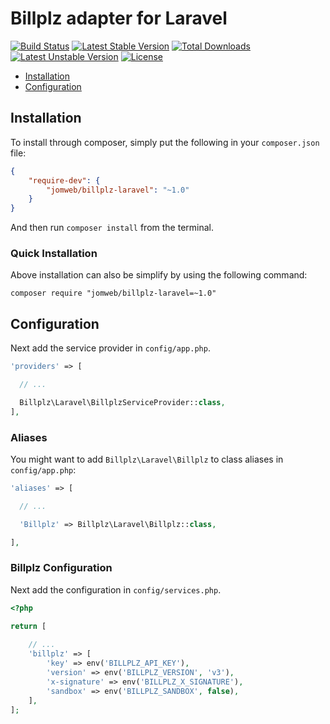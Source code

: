 Billplz adapter for Laravel
==============

[![Build Status](https://travis-ci.org/jomweb/billplz-laravel.svg?branch=master)](https://travis-ci.org/jomweb/billplz-laravel)
[![Latest Stable Version](https://poser.pugx.org/jomweb/billplz-laravel/version)](https://packagist.org/packages/jomweb/billplz-laravel)
[![Total Downloads](https://poser.pugx.org/jomweb/billplz-laravel/downloads)](https://packagist.org/packages/jomweb/billplz-laravel)
[![Latest Unstable Version](https://poser.pugx.org/jomweb/billplz-laravel/v/unstable)](//packagist.org/packages/jomweb/billplz-laravel)
[![License](https://poser.pugx.org/jomweb/billplz-laravel/license)](https://packagist.org/packages/jomweb/billplz-laravel)

* [Installation](#installation)
* [Configuration](#configuration)

## Installation

To install through composer, simply put the following in your `composer.json` file:

```json
{
    "require-dev": {
        "jomweb/billplz-laravel": "~1.0"
    }
}
```

And then run `composer install` from the terminal.

### Quick Installation

Above installation can also be simplify by using the following command:

    composer require "jomweb/billplz-laravel=~1.0"

## Configuration

Next add the service provider in `config/app.php`.

```php
'providers' => [

  // ...

  Billplz\Laravel\BillplzServiceProvider::class,
],
```

### Aliases

You might want to add `Billplz\Laravel\Billplz` to class aliases in `config/app.php`:

```php
'aliases' => [

  // ...

  'Billplz' => Billplz\Laravel\Billplz::class,

],
```

### Billplz Configuration

Next add the configuration in `config/services.php`.

```php
<?php 

return [
  
    // ...
    'billplz' => [
        'key' => env('BILLPLZ_API_KEY'),
        'version' => env('BILLPLZ_VERSION', 'v3'),
        'x-signature' => env('BILLPLZ_X_SIGNATURE'),
        'sandbox' => env('BILLPLZ_SANDBOX', false),
    ],
];
```
